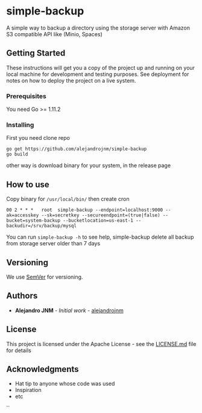 # simple-backup
A simple way to backup a directory using the storage server with Amazon S3 compatible API like (Minio, Spaces)

## Getting Started

These instructions will get you a copy of the project up and running on your local machine for development and testing purposes. See deployment for notes on how to deploy the project on a live system.

### Prerequisites

You need Go >= 1.11.2 

### Installing

First you need clone repo

```
go get https://github.com/alejandrojnm/simple-backup
go build
```
other way is download binary for your system, in the release page

## How to use

Copy binary for `/usr/local/bin/` then create cron

`00 2 * * *   root  simple-backup --endpoint=localhost:9000 --ak=accesskey --sk=secretkey --secureendpoint=(true|false) --bucket=system-backup --bucketlocation=us-east-1 --backudir=/srv/backup/mysql`

You can run ``simple-backup -h`` to see help, simple-backup delete all backup from storage server older than 7 days

## Versioning

We use [SemVer](http://semver.org/) for versioning.

## Authors

* **Alejandro JNM** - *Initial work* - [alejandrojnm](https://github.com/alejandrojnm)

## License

This project is licensed under the Apache License - see the [LICENSE.md](LICENSE.md) file for details

## Acknowledgments

* Hat tip to anyone whose code was used
* Inspiration
* etc

``